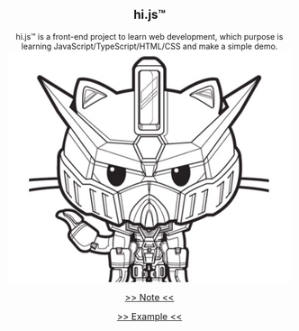 <div align="center">

<h2>hi.js™</h2>
hi.js™ is a front-end project to learn web development, which purpose is learning JavaScript/TypeScript/HTML/CSS and make a simple demo.

<br />
<img src="./avatar.jpg">
<br />

<a href="https://github.com/i0Ek3/hi.js/blob/master/Notes.md" style="font-size: 16px"> >> Note << </a>

<a href="https://github.com/i0Ek3/hi.js/blob/master/example.html" style="font-size: 16px"> >> Example << </a>

</div>
